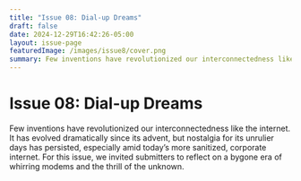 ```yaml
---
title: "Issue 08: Dial-up Dreams"
draft: false
date: 2024-12-29T16:42:26-05:00
layout: issue-page
featuredImage: /images/issue8/cover.png
summary: Few inventions have revolutionized our interconnectedness like the internet. For this issue, we invited submitters to reflect on a bygone era of whirring modems and the thrill of the unknown. 
---
```


# Issue 08: Dial-up Dreams

Few inventions have revolutionized our interconnectedness like the internet. It has evolved dramatically since its advent, but nostalgia for its unrulier days has persisted, especially amid today’s more sanitized, corporate internet. For this issue, we invited submitters to reflect on a bygone era of whirring modems and the thrill of the unknown. 